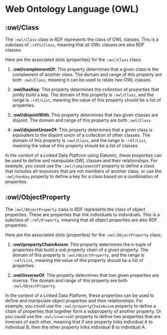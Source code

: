 # Web Ontology Language (OWL)

## :owl/Class

The `:owl/Class` class in RDF represents the class of OWL
classes. This is a subclass of `:rdfs/Class`, meaning that all OWL
classes are also RDF classes.

Here are the associated slots (properties) for the `:owl/Class` class:

1. **:owl/complementOf**: This property determines that a given class
   is the complement of another class. The domain and range of this
   property are both `:owl/Class`, meaning it can be used to relate
   two OWL classes.

2. **:owl/hasKey**: This property determines the collection of
   properties that jointly build a key. The domain of this property is
   `:owl/Class`, and the range is `:rdf/List`, meaning the value of
   this property should be a list of properties.

3. **:owl/disjointWith**: This property determines that two given
   classes are disjoint. The domain and range of this property are
   both `:owl/Class`.

4. **:owl/disjointUnionOf**: This property determines that a given
   class is equivalent to the disjoint union of a collection of other
   classes. The domain of this property is `:owl/Class`, and the range
   is `:rdf/List`, meaning the value of this property should be a list
   of classes.

In the context of a Linked Data Platform using Datomic, these
properties can be used to define and manipulate OWL classes and their
relationships. For example, you could use the `:owl/complementOf`
property to define a class that includes all resources that are not
members of another class, or use the `:owl/hasKey` property to define
a key for a class based on a combination of properties.

## :owl/ObjectProperty

The `:owl/ObjectProperty` class in RDF represents the class of object
properties. These are properties that link individuals to
individuals. This is a subclass of `:rdf/Property`, meaning that all
object properties are also RDF properties.

Here are the associated slots (properties) for the
`:owl/ObjectProperty` class:

1. **:owl/propertyChainAxiom**: This property determines the n-tuple
   of properties that build a sub property chain of a given
   property. The domain of this property is `:owl/ObjectProperty`, and
   the range is `:rdf/List`, meaning the value of this property should
   be a list of properties.

2. **:owl/inverseOf**: This property determines that two given
   properties are inverse. The domain and range of this property are
   both `:owl/ObjectProperty`.

In the context of a Linked Data Platform, these properties can be used
to define and manipulate object properties and their
relationships. For example, you could use the
`:owl/propertyChainAxiom` property to define a chain of properties
that together form a subproperty of another property. Or you could use
the `:owl/inverseOf` property to define two properties that are
inverses of each other, meaning that if one property links individual
A to individual B, then the other property links individual B to
individual A.

